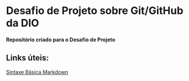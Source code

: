 # Desafio de Projeto sobre Git/GitHub da DIO
#### Repositório criado para o Desafio de Projeto 

## Links úteis:
[Sintaxe Básica Markdown](https://www.markdownguide.org/basic-syntax/)
